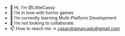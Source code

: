 - 👋 Hi, I’m @LittleCassy
- 👀 I’m in love with horror games
- 🌱 I’m currently learning Multi-Platform Development
- 💞️ I’m not looking to collaborate.
- 📫 How to reach me -> casandramarcado@gmail.com

<!---
LittleCassy/LittleCassy is a ✨ special ✨ repository because its `README.md` (this file) appears on your GitHub profile.
You can click the Preview link to take a look at your changes.
--->
